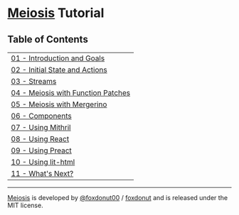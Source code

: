 # [Meiosis](https://meiosis.js.org) Tutorial

## Table of Contents

| |
| ------ |
| [01 - Introduction and Goals](01-introduction.html) |
| [02 - Initial State and Actions](02-initial-state-and-actions.html) |
| [03 - Streams](03-streams.html) |
| [04 - Meiosis with Function Patches](04-meiosis-with-function-patches.html) |
| [05 - Meiosis with Mergerino](05-meiosis-with-mergerino.html) |
| [06 - Components](06-components.html) |
| [07 - Using Mithril](07-using-mithril.html) |
| [08 - Using React](08-using-react.html) |
| [09 - Using Preact](09-using-preact.html) |
| [10 - Using lit-html](10-using-lit-html.html) |
| [11 - What's Next?](11-whats-next.html) |

-----

[Meiosis](https://meiosis.js.org) is developed by [@foxdonut00](http://twitter.com/foxdonut00) / [foxdonut](https://github.com/foxdonut) and is released under the MIT license.
